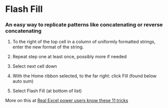 # Flash Fill

### An easy way to replicate patterns like concatenating or reverse concatenating

1. To the right of the top cell in a column of uniformly formatted strings, enter the new format of the string.

2. Repeat step one at least once, possibly more if needed

3. Select next cell down

3. With the Home ribbon selected, to the far right: click Fill (found below auto sum)

4. Select Flash Fill (at bottom of list)


More on this at [Real Excel power users know these 11 tricks](https://www.pcworld.com/article/2109084/real-excel-power-users-know-these-11-tricks.html)
